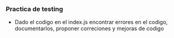 ### Practica de testing

- Dado el codigo en el index.js encontrar errores en el codigo, documentarlos, proponer correciones y mejoras de codigo